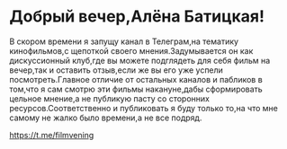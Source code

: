 # Добрый вечер,Алёна Батицкая!

В скором времени я запущу канал в Телеграм,на тематику кинофильмов,с щепоткой своего мнения.Задумывается он как дискуссионный клуб,где вы можете подглядеть для себя фильм на вечер,так и оставить отзыв,если же вы его уже успели посмотреть.Главное отличие от остальных каналов и пабликов в том,что я сам смотрю эти фильмы накануне,дабы сформировать цельное мнение,а не публикую пасту со сторонних ресурсов.Соответственно и публиковать я буду только то,на что мне самому не жалко было времени,а не все подряд.

https://t.me/filmvening

